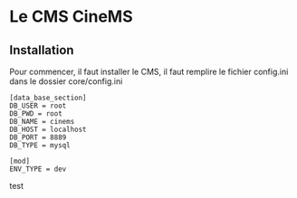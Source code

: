 # Le CMS **CineMS**

## Installation

Pour commencer, il faut installer le CMS, il faut remplire le fichier config.ini dans le dossier core/config.ini

```
[data_base_section]
DB_USER = root
DB_PWD = root
DB_NAME = cinems
DB_HOST = localhost
DB_PORT = 8889
DB_TYPE = mysql

[mod]
ENV_TYPE = dev
```
test
